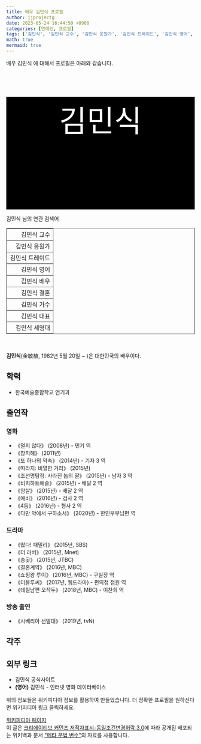 ```yaml
---
title: 배우 김민식 프로필
author: jjprojectg
date: 2023-05-24 16:44:50 +0900
categories: [연예인, 프로필]
tags: ['김민식', '김민식 교수', '김민식 응원가', '김민식 트레이드', '김민식 영어', '김민식 배우', '김민식 결혼', '김민식 가수', '김민식 대표', '김민식 세명대']
math: true
mermaid: true
---
```


<p>
배우 김민식 에 대해서  프로필은 아래와 같습니다. 
</p>
<div class="textimage_container" style="background-color:black ; width:100%; height:300px; ">
  <p style=" color: white; text-align: center;font-size:80">김민식</p>
</div>
<p>
 김민식 님의 연관 검색어
</p>
<table  border="1" class="dataframe"> <tr style="text-align: right;"> <td> 김민식 교수 </td></tr> <tr style="text-align: right;"> <td> 김민식 응원가 </td></tr> <tr style="text-align: right;"> <td> 김민식 트레이드 </td></tr> <tr style="text-align: right;"> <td> 김민식 영어 </td></tr> <tr style="text-align: right;"> <td> 김민식 배우 </td></tr> <tr style="text-align: right;"> <td> 김민식 결혼 </td></tr> <tr style="text-align: right;"> <td> 김민식 가수 </td></tr> <tr style="text-align: right;"> <td> 김민식 대표 </td></tr> <tr style="text-align: right;"> <td> 김민식 세명대 </td></tr></table>
<br />
<p><span></span>
</p>
<p><b>김민식</b>(金敏植, 1982년 5월 20일 ~ )은 대한민국의 배우이다.</p>
<meta property="mw:PageProp/toc">

<h2>학력</h2>
<ul><li>한국예술종합학교 연기과</li></ul>

<h2>출연작</h2>
<h3>영화</h3>
<ul><li>《멀지 않다》 (2008년) - 민기 역</li>
<li>《창피해》 (2011년)</li>
<li>《또 하나의 약속》 (2014년) - 기자 3 역</li>
<li>《따라지: 비열한 거리》 (2015년)</li>
<li>《조선명탐정: 사라진 놉의 딸》 (2015년) - 남자 3 역</li>
<li>《비치하트애솔》 (2015년) - 배달 2 역</li>
<li>《암살》 (2015년) - 배달 2 역</li>
<li>《애비》 (2016년) - 검사 2 역</li>
<li>《4등》 (2016년) - 형사 2 역</li>
<li>《다만 악에서 구하소서》 (2020년) - 한인부부남편 역</li></ul>

<h3>드라마</h3>
<ul><li>《떴다! 패밀리》 (2015년, SBS)</li>
<li>《더 러버》 (2015년, Mnet)</li>
<li>《송곳》 (2015년, JTBC)</li>
<li>《결혼계약》 (2016년, MBC)</li>
<li>《쇼핑왕 루이》 (2016년, MBC) - 구실장 역</li>
<li>《더블루씨》 (2017년, 웹드라마) - 편의점 점원 역</li>
<li>《데릴남편 오작두》 (2018년, MBC) - 이찬희 역</li></ul>

<h3>방송 출연</h3>
<ul><li>《시베리아 선발대》 (2019년, tvN)</li></ul>

<h2>각주</h2>
<h2>외부 링크</h2>
<ul><li>김민식 공식사이트</li>
<li><b><span title="언어: 영어">(영어)</span></b> 김민식 - 인터넷 영화 데이터베이스</li></ul><!-- 
NewPP limit report
Parsed by mw2328
Cached time: 20230524074450
Cache expiry: 58512
Reduced expiry: true
Complications: [show‐toc]
CPU time usage: 0.154 seconds
Real time usage: 0.266 seconds
Preprocessor visited node count: 1262/1000000
Post‐expand include size: 8582/2097152 bytes
Template argument size: 1559/2097152 bytes
Highest expansion depth: 13/100
Expensive parser function count: 1/500
Unstrip recursion depth: 0/20
Unstrip post‐expand size: 2537/5000000 bytes
Lua time usage: 0.028/10.000 seconds
Lua memory usage: 2129600/52428800 bytes
Number of Wikibase entities loaded: 1/400
--><!--
Transclusion expansion time report (%,ms,calls,template)
100.00%  245.769      1 -total
 46.52%  114.327      1 틀:위키데이터_속성_추적
 25.92%   63.695      1 틀:영화인_정보
 24.20%   59.479      1 틀:정보상자
 10.16%   24.971      1 틀:토막글
 10.12%   24.878      1 틀:IMDb_이름
  8.13%   19.981      1 틀:이름공간_검출
  5.73%   14.078      1 틀:각주
  5.12%   12.591      1 틀:언어링크
  4.37%   10.729      1 틀:인스타그램
-->
<p>
위의 정보들은 위키피디아 정보를 활용하여 만들었습니다. 
더 정확한 프로필을 원하신다면 위키피티아 링크 클릭하세요. 
</p>
<a href="https://ko.wikipedia.org/wiki/김민식_(배우)" >위키피디아 페이지 </a>


<footer>
이 글은 <a href="https://creativecommons.org/licenses/by-sa/3.0/">크리에이티브 커먼즈 저작자표시-동일조건변경허락 3.0</a>에 따라 공개된 배포되는 위키백과 문서 <a href="https://ko.wikipedia.org/wiki/메타_문법_변수">"메타 문법 변수"</a>의 자료를 사용합니다.
</footer>
